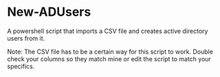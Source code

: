 # New-ADUsers
A powershell script that imports a CSV file and creates active directory users from it.

Note: The CSV file has to be a certain way for this script to work. Double check your columns so they match mine or edit the script to match your specifics.
